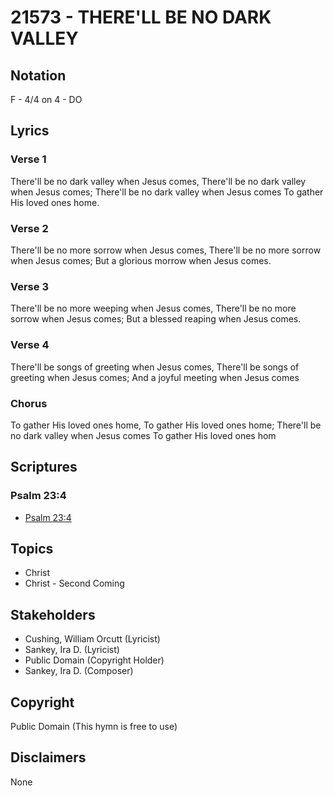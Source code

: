 # 21573 - THERE'LL BE NO DARK VALLEY

## Notation

F - 4/4 on 4 - DO

## Lyrics

### Verse 1

There'll be no dark valley when Jesus comes, There'll be no dark valley when Jesus comes; There'll be no dark valley when Jesus comes To gather His loved ones home.

### Verse 2

There'll be no more sorrow when Jesus comes, There'll be no more sorrow when Jesus comes; But a glorious morrow when Jesus comes.


### Verse 3

There'll be no more weeping when Jesus comes, There'll be no more sorrow when Jesus comes; But a blessed reaping when Jesus comes.


### Verse 4

There'll be songs of greeting when Jesus comes, There'll be songs of greeting when Jesus comes; And a joyful meeting when Jesus comes


### Chorus

To gather His loved ones home, To gather His loved ones home; There'll be no dark valley when Jesus comes To gather His loved ones hom


## Scriptures

### Psalm 23:4

- [Psalm 23:4](https://www.biblegateway.com/passage/?search=Psalm%2023%3A4)


## Topics

- Christ
- Christ - Second Coming

## Stakeholders

- Cushing, William Orcutt (Lyricist)
- Sankey, Ira D. (Lyricist)
- Public Domain (Copyright Holder)
- Sankey, Ira D. (Composer)

## Copyright

Public Domain
(This hymn is free to use)

## Disclaimers

None

